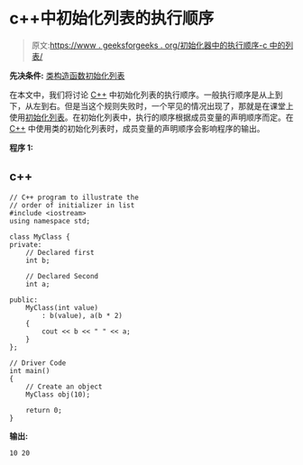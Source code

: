 # c++中初始化列表的执行顺序

> 原文:[https://www . geeksforgeeks . org/初始化器中的执行顺序-c 中的列表/](https://www.geeksforgeeks.org/order-of-execution-in-initializer-list-in-c/)

**先决条件:** [类](https://www.geeksforgeeks.org/c-classes-and-objects/)[构造函数](https://www.geeksforgeeks.org/constructors-c/)[初始化列表](https://www.geeksforgeeks.org/when-do-we-use-initializer-list-in-c/)

在本文中，我们将讨论 [C++](https://www.geeksforgeeks.org/c-plus-plus/) 中初始化列表的执行顺序。一般执行顺序是从上到下，从左到右。但是当这个规则失败时，一个罕见的情况出现了，那就是在课堂上使用[初始化列表](https://www.geeksforgeeks.org/when-do-we-use-initializer-list-in-c/)。在初始化列表中，执行的顺序根据成员变量的声明顺序而定。在 [C++](https://www.geeksforgeeks.org/c-plus-plus/) 中使用类的初始化列表时，成员变量的声明顺序会影响程序的输出。

**程序 1:**

## c++

```
// C++ program to illustrate the
// order of initializer in list
#include <iostream>
using namespace std;

class MyClass {
private:
    // Declared first
    int b;

    // Declared Second
    int a;

public:
    MyClass(int value)
        : b(value), a(b * 2)
    {
        cout << b << " " << a;
    }
};

// Driver Code
int main()
{
    // Create an object
    MyClass obj(10);

    return 0;
}
```

**输出:**

```
10 20

```